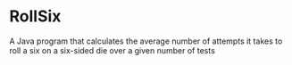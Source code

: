 # RollSix
A Java program that calculates the average number of attempts it takes to roll a six on a six-sided die over a given number of tests
